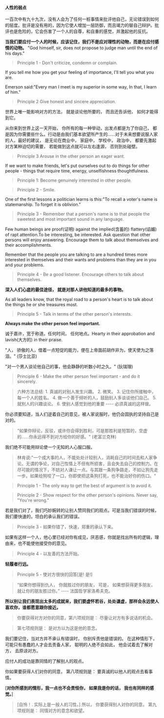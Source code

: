 #### 人性的弱点

一百次中有九十九次，没有人会为了任何一桩事情来批评他自己，无论错误到如何的层度。批评是没有用的，因为它使人增加一层防御，而且竭力的替自己辩护。批评也是危险的，它会伤害了一个人的自尊，和自重的感觉，并激起他的反抗。

**当我们要应付一个人的时候，应该记住，我们不是应对理性的动物，而是在应付感情的动物。**
"God himself, sir, does not propose to judge man until the end of his days."

> Principle 1 - Don't criticize, condemn or complain.

If you tell me how you get your feeling of importance, I'll tell you what you are.  

Emerson said:"Every man I meet is my superior in some way, In that, I learn of him."
    
> Principle 2 Give honest and sincere appreciation.
  
世界上唯一能影响对方的方法， 就是谈论他所要的， 而且还告诉他， 如何才能得到它。 
    
从你来到世界上这一天开始， 你所有的每一种举动，出发点都是为了你自己， 都是因为你需要些什么。行动是由我们基本欲望所产生的……对于未来想要说服人家的人，最好的建议， 是无论在商业中， 家庭中， 学校中， 政治中， 都要先激起对方某种迫切的需要， 若能做到这点就可以左右逢源， 否则到处碰壁。  

> Principle 3 Arouse in the other person an eager want.

If we want to make friends, let's put ourselves out to do things for other people - things that require time, energy, unselfishness thoughtfulness.

> Principle 1:  Become genuinely interested in other people.
    
> Principle 2 - Smile.
    
One of the first lessons a politician learns is this:"To recall a voter's name is statemanship. To forget it is oblivion." 

> Principle 3 - Remember that a person's name is to that people the sweetest and most important sound in any language.
  
Few human beings are proof(证明) against the implied(含蓄的) flattery(谄媚) of rapt attention.To be interesting, be interested. Ask question that other persons will enjoy answering. Encourage them to talk about themselves and their accomplishments.

Remember that the people you are talking to are a hundred times more interested in themselves and their wants and problems than they are in you and your problems.

> Principle 4 - Be a good listener. Encourage others to talk about themselves.
  
**深入人们心底的最佳途径， 就是对那人讲他知道的最多的事物。**
   
As all leaders know, that the royal road to a person's heart is to talk about the things he or she treasures most.
    
> Principle 5 - Talk in terms of the other person's interests. 

**Always make the other person feel important.**
    
诚于嘉许，宽于称道。任何时间， 任何地点。Hearty in their approbation and lavish(大方的) in their praise. 

"人， 骄傲的人，借着一点短促的能力，便在上帝面前胡作非为，使天使为之落泪。"  (莎士比亚) 

"对一个男人谈论他自己的事，他会静静的听数小时之久。"  (狄瑞理)

> Principle 6 - Make the other person feel important - and do it sincerely. 

> 六种方法总结:
    1. 真诚的对别人发生兴趣。
    2. 微笑。
    3. 记住你所接触中，每一个人的姓名。 
    4. 做一个善于倾听的人，鼓励别人多谈谈他们自己。
    5. 就别人的兴趣谈论。
    6.  使别人感觉到他的重要 ---- 必须真诚的这样做。

  
你必须要知道，当人们逆着自己的意见，被人家说服时，他仍会固执的坚持自己是对的。
    
> "如果你辩论，反驳，或许你会得到胜利，可是那胜利是短暂的，空虚的……你永远得不到对方给你的好感。"  (老富兰克林)
    
我们绝不可能用辩论使一个无知的人心服口服。
    
> 林肯说:"一个成大事的人，不能处处计较别人，消耗自己的时间去和人家争论。无谓的争论，对自己性情上不但有所损害，且会失去自己的控制力。在尽可能的情况下，不妨对人谦让一点。与其跟一条狗争路走，不如让狗先走一步。如果给狗咬了一口，你即使把这条狗打死，也不能治好你的伤口。"
    
> Principle 1 - The only way to get the best of argument is to avoid it.
    
> Principle 2 - Show respect for the other person's opinions. Never say, "You're wrong." 
  
若是我们对了，我们巧妙婉转的让别人赞同我们的观点。可是当我们错误的时候，我们要快速的，坦白的承认我们的错误。
    
> Principle 3 - 如果你错了，快速，郑重的承认下来。
  
如果有这样一个人，他心里已经对你有成见，厌恶感，你就是找出所有的逻辑，理由来，也不能使他接受你的意见。
   
> Principle 4 - 以友善的方法开始。

**轻履者行远。**

> Principle 5 - 使对方很快的回答[是! 是!]

> “如果你想得到仇人， 你就胜过你的朋友， 可是， 如果想获得更多朋友，就让你的朋友胜过你。”   ---- 法国哲学家洛希夫克。 

**所以别让我们表现出太多的成就来，我们要虚怀若谷，处处谦虚，那样会永远使人喜欢你，谁都愿意跟你接近。** 

> 你要获得对方对你的同意，第六项规则是： 尽量让对方有多说话的机会。

> 第七项规则是： 是对方以为这是他的意念。  

我们要记住，当对方并不承认有错误时， 你别斥责他是错误的。 在这种情形下， 可能只有愚蠢的人才会去责备人家， 聪明的人绝不会如此， 他会试着去了解对方， 去原谅对方。 

应付人的成功是靠同情的了解别人的观点。 

你如果要获得人们对你的同意， 第八项规则是： 要真诚的以他人的观点去看事情。 

[**对你所感到的情形，我一点也不会责怪你， 如果我是你的话， 我也有同样的感觉。**]

> [自怜！. 实际上是一般人的习性。] 所以， 你要获得别人对你的同意， 第九项规则是： 同情对方的意念和欲望。 


